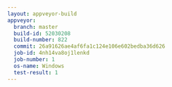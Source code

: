 ```yaml
---
layout: appveyor-build
appveyor:
  branch: master
  build-id: 52030208
  build-number: 822
  commit: 26a91626ae4af6fa1c124e106e602bedba36d626
  job-id: 4nh14va8oj1lenkd
  job-number: 1
  os-name: Windows
  test-result: 1
---
```

